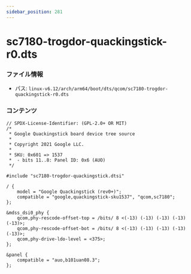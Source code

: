 ```yaml
---
sidebar_position: 281
---
```

# sc7180-trogdor-quackingstick-r0.dts

### ファイル情報

- パス: `linux-v6.12/arch/arm64/boot/dts/qcom/sc7180-trogdor-quackingstick-r0.dts`

### コンテンツ

```dts
// SPDX-License-Identifier: (GPL-2.0+ OR MIT)
/*
 * Google Quackingstick board device tree source
 *
 * Copyright 2021 Google LLC.
 *
 * SKU: 0x601 => 1537
 *  - bits 11..8: Panel ID: 0x6 (AUO)
 */

#include "sc7180-trogdor-quackingstick.dtsi"

/ {
	model = "Google Quackingstick (rev0+)";
	compatible = "google,quackingstick-sku1537", "qcom,sc7180";
};

&mdss_dsi0_phy {
	qcom,phy-rescode-offset-top = /bits/ 8 <(-13) (-13) (-13) (-13) (-13)>;
	qcom,phy-rescode-offset-bot = /bits/ 8 <(-13) (-13) (-13) (-13) (-13)>;
	qcom,phy-drive-ldo-level = <375>;
};

&panel {
	compatible = "auo,b101uan08.3";
};

```
